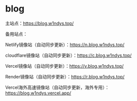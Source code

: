 # blog

主站点：https://blog.w1ndys.top/

备用站点：

Netlify镜像站（自动同步更新）：https://n.blog.w1ndys.top/

cloudflare镜像站（自动同步更新）：https://c.blog.w1ndys.top/

Vercel镜像站（自动同步更新）：https://v.blog.w1ndys.top/

Render镜像站（自动同步更新）：https://r.blog.w1ndys.top/

Vercel海外高速镜像站（自动同步更新，海外专用）：https://blog.w1ndys.vercel.app/
